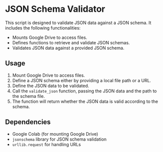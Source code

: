 # JSON Schema Validator

This script is designed to validate JSON data against a JSON schema. It includes the following functionalities:

- Mounts Google Drive to access files.
- Defines functions to retrieve and validate JSON schemas.
- Validates JSON data against a provided JSON schema.

## Usage

1. Mount Google Drive to access files.
2. Define a JSON schema either by providing a local file path or a URL.
3. Define the JSON data to be validated.
4. Call the `validate_json` function, passing the JSON data and the path to the schema file.
5. The function will return whether the JSON data is valid according to the schema.

## Dependencies

- Google Colab (for mounting Google Drive)
- `jsonschema` library for JSON schema validation
- `urllib.request` for handling URLs
